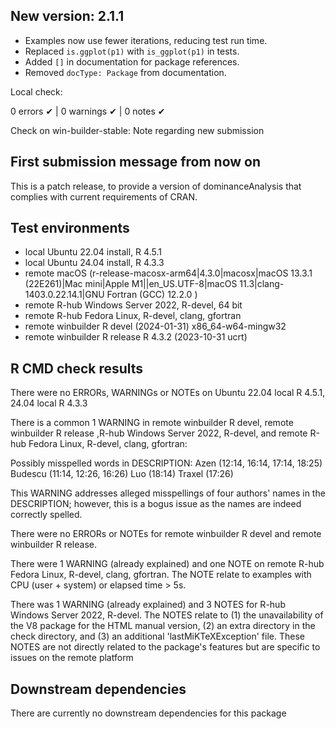 ## New version: 2.1.1

- Examples now use fewer iterations, reducing test run time.
- Replaced `is.ggplot(p1)` with `is_ggplot(p1)` in tests.
- Added `[]` in documentation for package references.
- Removed `docType: Package` from documentation.

Local check:

0 errors ✔ | 0 warnings ✔ | 0 notes ✔

Check on win-builder-stable: Note regarding new submission

## First submission message from now on

This is a patch release, to provide a version of dominanceAnalysis that complies
with current requirements of CRAN.

## Test environments
* local Ubuntu 22.04 install, R 4.5.1
* local Ubuntu 24.04 install, R 4.3.3
* remote macOS (r-release-macosx-arm64|4.3.0|macosx|macOS 13.3.1 (22E261)|Mac mini|Apple M1||en_US.UTF-8|macOS 11.3|clang-1403.0.22.14.1|GNU Fortran (GCC) 12.2.0 )
* remote R-hub Windows Server 2022, R-devel, 64 bit
* remote R-hub Fedora Linux, R-devel, clang, gfortran
* remote winbuilder R devel (2024-01-31) x86_64-w64-mingw32
* remote winbuilder R release R 4.3.2 (2023-10-31 ucrt)

## R CMD check results
There were no ERRORs, WARNINGs or NOTEs on Ubuntu 22.04 local R 4.5.1, 24.04 local R 4.3.3

There is a common 1 WARNING in remote winbuilder R devel, remote winbuilder R release ,R-hub Windows Server 2022, R-devel, and remote R-hub Fedora Linux, R-devel, clang, gfortran: 

  Possibly misspelled words in DESCRIPTION:
    Azen (12:14, 16:14, 17:14, 18:25)
    Budescu (11:14, 12:26, 16:26)
    Luo (18:14)
    Traxel (17:26)
  
This WARNING addresses alleged misspellings of four authors' names in the DESCRIPTION; however, this is a bogus issue as the names are indeed correctly spelled.

There were no ERRORs or NOTEs for remote winbuilder R devel and remote winbuilder R release.

There were 1 WARNING (already explained) and one NOTE on remote R-hub Fedora Linux, R-devel, clang, gfortran. The NOTE relate to examples with CPU (user + system) or elapsed time > 5s.

There was 1 WARNING (already explained) and 3 NOTES for R-hub Windows Server 2022, R-devel. The NOTES relate to (1) the unavailability of the V8 package for the HTML manual version, (2) an extra directory in the check directory, and (3) an additional 'lastMiKTeXException' file. These NOTES are not directly related to the package's features but are specific to issues on the remote platform

## Downstream dependencies
There are currently no downstream dependencies for this package
